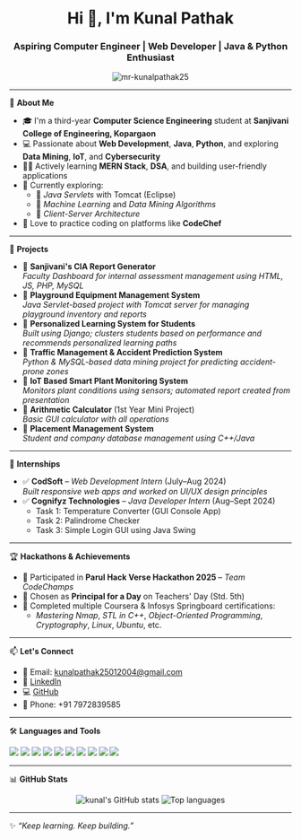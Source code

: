 <h1 align="center">Hi 👋, I'm Kunal Pathak</h1>
<h3 align="center">Aspiring Computer Engineer | Web Developer | Java & Python Enthusiast</h3>

<p align="center">
  <img src="https://komarev.com/ghpvc/?username=mr-kunalpathak25&label=Profile%20views&color=0e75b6&style=flat" alt="mr-kunalpathak25" />
</p>

---

🌟 **About Me**

- 🎓 I'm a third-year **Computer Science Engineering** student at **Sanjivani College of Engineering, Kopargaon**
- 💻 Passionate about **Web Development**, **Java**, **Python**, and exploring **Data Mining**, **IoT**, and **Cybersecurity**
- 👨‍💻 Actively learning **MERN Stack**, **DSA**, and building user-friendly applications
- 🌱 Currently exploring:
  - 🔷 *Java Servlets* with Tomcat (Eclipse)
  - 🔷 *Machine Learning* and *Data Mining Algorithms*
  - 🔷 *Client-Server Architecture*
- 🧠 Love to practice coding on platforms like **CodeChef**

---

🚀 **Projects**

- 🔹 **Sanjivani's CIA Report Generator**  
  *Faculty Dashboard for internal assessment management using HTML, JS, PHP, MySQL*
- 🔹 **Playground Equipment Management System**  
  *Java Servlet-based project with Tomcat server for managing playground inventory and reports*
- 🔹 **Personalized Learning System for Students**  
  *Built using Django; clusters students based on performance and recommends personalized learning paths*
- 🔹 **Traffic Management & Accident Prediction System**  
  *Python & MySQL-based data mining project for predicting accident-prone zones*
- 🔹 **IoT Based Smart Plant Monitoring System**  
  *Monitors plant conditions using sensors; automated report created from presentation*
- 🔹 **Arithmetic Calculator** (1st Year Mini Project)  
  *Basic GUI calculator with all operations*
- 🔹 **Placement Management System**  
  *Student and company database management using C++/Java*

---

💼 **Internships**

- ✅ **CodSoft** – *Web Development Intern* (July–Aug 2024)  
  *Built responsive web apps and worked on UI/UX design principles*
- ✅ **Cognifyz Technologies** – *Java Developer Intern* (Aug–Sept 2024)  
  - Task 1: Temperature Converter (GUI Console App)  
  - Task 2: Palindrome Checker  
  - Task 3: Simple Login GUI using Java Swing

---

🏆 **Hackathons & Achievements**

- 🥈 Participated in **Parul Hack Verse Hackathon 2025** – *Team CodeChamps*
- 🥇 Chosen as **Principal for a Day** on Teachers' Day (Std. 5th)
- 📜 Completed multiple Coursera & Infosys Springboard certifications:
  - *Mastering Nmap*, *STL in C++*, *Object-Oriented Programming*, *Cryptography*, *Linux*, *Ubuntu*, etc.

---

📫 **Let's Connect**

- 📧 Email: [kunalpathak25012004@gmail.com](mailto:kunalpathak25012004@gmail.com)
- 🔗 [LinkedIn](https://www.linkedin.com/in/kunal-pathak-0109a3269/)
- 💻 [GitHub](https://github.com/Mr-kunalpathak25)
- 📱 Phone: +91 7972839585

---

🛠️ **Languages and Tools**

<p>
  <img src="https://img.shields.io/badge/C-blue?style=flat-square&logo=c" />
  <img src="https://img.shields.io/badge/C++-00599C?style=flat-square&logo=c%2B%2B&logoColor=white" />
  <img src="https://img.shields.io/badge/Java-orange?style=flat-square&logo=java" />
  <img src="https://img.shields.io/badge/Python-3670A0?style=flat-square&logo=python&logoColor=white" />
  <img src="https://img.shields.io/badge/HTML5-E34F26?style=flat-square&logo=html5&logoColor=white" />
  <img src="https://img.shields.io/badge/CSS3-1572B6?style=flat-square&logo=css3&logoColor=white" />
  <img src="https://img.shields.io/badge/JavaScript-F7DF1E?style=flat-square&logo=javascript&logoColor=black" />
  <img src="https://img.shields.io/badge/PHP-777BB4?style=flat-square&logo=php&logoColor=white" />
  <img src="https://img.shields.io/badge/MySQL-00758F?style=flat-square&logo=mysql&logoColor=white" />
  <img src="https://img.shields.io/badge/Node.js-339933?style=flat-square&logo=node.js&logoColor=white" />
</p>

---

📊 **GitHub Stats**

<p align="center">
  <img src="https://github-readme-stats.vercel.app/api?username=mr-kunalpathak25&show_icons=true&theme=radical" alt="kunal's GitHub stats" />
  <img src="https://github-readme-stats.vercel.app/api/top-langs/?username=mr-kunalpathak25&layout=compact&theme=radical" alt="Top languages" />
</p>

---

✨ _“Keep learning. Keep building.”_
